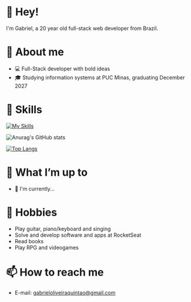 # 👋 Hey!
I'm Gabriel, a 20 year old full-stack web developer from Brazil.

# 📖 About me
* 💻 Full-Stack developer with bold ideas
* 🎓 Studying information systems at PUC Minas, graduating December 2027

# 📒 Skills
[![My Skills](https://skillicons.dev/icons?i=js,html,css,cs,cpp)](https://skillicons.dev)

![Anurag's GitHub stats](https://github-readme-stats.vercel.app/api?username=gabsnevess&show_icons=true&theme=transparent)

[![Top Langs](https://github-readme-stats.vercel.app/api/top-langs/?username=gabsnevess&layout=donut-vertical)](https://github.com/anuraghazra/github-readme-stats)

# 🔭 What I’m up to
* 🔨 I'm currently...

# 🎸 Hobbies
* Play guitar, piano/keyboard and singing
* Solve and develop software and apps at RocketSeat
* Read books
* Play RPG and videogames

# 📫 How to reach me
* E-mail: gabrieloliveiraquintao@gmail.com 
